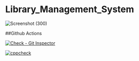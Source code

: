 # Library_Management_System

![Screenshot (300)](https://user-images.githubusercontent.com/49789096/115066512-440c9a80-9f0d-11eb-9a04-2a26b8bfae4b.png)


##Github Actions



[![Check - Git Inspector](https://github.com/vikramattri123/Library_Management_System/actions/workflows/gitinspector.yml/badge.svg?branch=main)](https://github.com/vikramattri123/Library_Management_System/actions/workflows/gitinspector.yml)

[![cppcheck](https://github.com/vikramattri123/Library_Management_System/actions/workflows/cppcheck.yml/badge.svg?branch=main)](https://github.com/vikramattri123/Library_Management_System/actions/workflows/cppcheck.yml)


